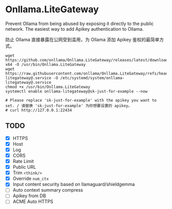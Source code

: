 # Onllama.LiteGateway 
Prevent Ollama from being abused by exposing it directly to the public network. The easiest way to add Apikey authentication to Ollama.

防止 Ollama 直接暴露在公网受到滥用，为 Ollama 添加 Apikey 鉴权的最简单方式。 

```
wget https://github.com/onllama/Onllama.LiteGateway/releases/latest/download/Onllama.LiteGateway.linux-x64 -O /usr/bin/Onllama.LiteGateway
wget https://raw.githubusercontent.com/onllama/Onllama.LiteGateway/refs/heads/main/onllama-litegateway@.service -O /etc/systemd/system/onllama-litegateway@.service
chmod +x /usr/bin/Onllama.LiteGateway 
systemctl enable onllama-litegateway@sk-just-for-example --now

# Please replace 'sk-just-for-example' with the apikey you want to set. / 请替换 'sk-just-for-example' 为你想要设置的 apikey。
# curl http://127.0.0.1:22434
```

## TODO
- [x] HTTPS
- [x] Host
- [x] Log
- [x] CORS
- [x] Rate Limit
- [x] Public URL
- [x] Trim `<think/>`
- [x] Override `num_ctx`
- [x] Input content security based on llamaguard/shieldgemma
- [ ] Auto context summary compress
- [ ] Apikey from DB
- [ ] ACME Auto HTTPS
